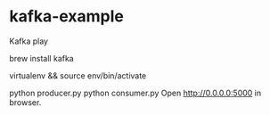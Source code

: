 # kafka-example
Kafka play

brew install kafka

virtualenv && source env/bin/activate

python producer.py
python consumer.py
Open http://0.0.0.0:5000 in browser.
